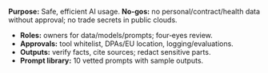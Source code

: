 <p><strong>Purpose:</strong> Safe, efficient AI usage. <strong>No‑gos:</strong> no personal/contract/health data without approval; no trade secrets in public clouds.</p>
<ul>
<li><strong>Roles:</strong> owners for data/models/prompts; four‑eyes review.</li>
<li><strong>Approvals:</strong> tool whitelist, DPAs/EU location, logging/evaluations.</li>
<li><strong>Outputs:</strong> verify facts, cite sources; redact sensitive parts.</li>
<li><strong>Prompt library:</strong> 10 vetted prompts with sample outputs.</li>
</ul>